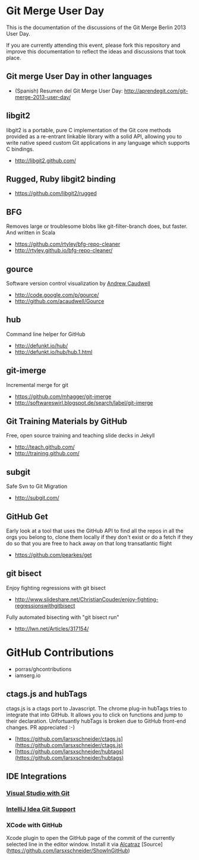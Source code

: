 # Git Merge User Day

This is the documentation of the discussions of the Git Merge Berlin 2013 User Day.

If you are currently attending this event, please fork this repository and improve this documentation to reflect the ideas and discussions that took place.

## Git merge User Day in other languages

* (Spanish) Resumen del Git Merge User Day: http://aprendegit.com/git-merge-2013-user-day/ 

## libgit2

libgit2 is a portable, pure C implementation of the Git core methods provided as a re-entrant linkable library with a solid API, allowing you to write native speed custom Git applications in any language which supports C bindings.

* http://libgit2.github.com/


## Rugged, Ruby libgit2 binding

* https://github.com/libgit2/rugged

## BFG

Removes large or troublesome blobs like git-filter-branch does, but faster. And written in Scala

* https://github.com/rtyley/bfg-repo-cleaner
* http://rtyley.github.io/bfg-repo-cleaner/


## gource

Software version control visualization by [Andrew Caudwell](http://twitter.com/andrewcaudwell)

* http://code.google.com/p/gource/
* http://github.com/acaudwell/Gource


## hub

Command line helper for GitHub

* http://defunkt.io/hub/
* http://defunkt.io/hub/hub.1.html


## git-imerge

Incremental merge for git

* https://github.com/mhagger/git-imerge
* http://softwareswirl.blogspot.de/search/label/git-imerge


## Git Training Materials by GitHub

Free, open source training and teaching slide decks in Jekyll

* http://teach.github.com/
* http://training.github.com/


## subgit

Safe Svn to Git Migration

* http://subgit.com/

## GitHub Get

Early look at a tool that uses the GitHub API to find all the repos in all the orgs you belong to, clone
them locally if they don't exist or do a fetch if they do so that you are free to hack away on that long
transatlantic flight

* https://github.com/pearkes/get

## git bisect

Enjoy fighting regressions with git bisect

* http://www.slideshare.net/ChristianCouder/enjoy-fighting-regressionswithgitbisect

Fully automated bisecting with "git bisect run"

* http://lwn.net/Articles/317154/

# GitHub Contributions

* porras/ghcontributions
* iamserg.io


## ctags.js and hubTags

ctags.js is a ctags port to Javascript. The chrome plug-in hubTags tries to integrate that into GitHub. It allows you to click on functions and jump to their declaration. Unfortuantly hubTags is broken due to GitHub front-end changes. PR appreciated :-)

* [https://github.com/larsxschneider/ctags.js](https://github.com/larsxschneider/ctags.js)
* [https://github.com/larsxschneider/hubtags](https://github.com/larsxschneider/hubtags)


## IDE Integrations

### [Visual Studio with Git](http://channel9.msdn.com/posts/gitforvisualstudiotfs)

### [IntelliJ Idea Git Support](http://www.jetbrains.com/idea/webhelp/using-git-integration.html)

### XCode with GitHub
Xcode plugin to open the GitHub page of the commit of the currently selected line in the editor window.
Install it via [Alcatraz](http://mneorr.github.io/Alcatraz/)
[Source] (https://github.com/larsxschneider/ShowInGitHub)


